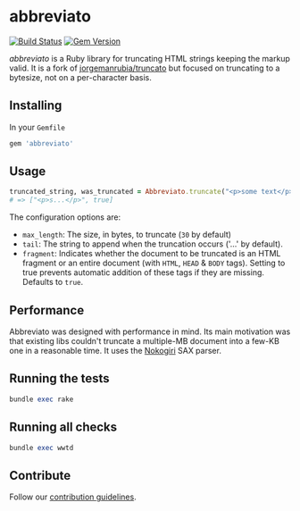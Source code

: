 # abbreviato

[![Build Status](https://travis-ci.org/zendesk/abbreviato.svg?branch=master)](https://travis-ci.org/zendesk/abbreviato)
[![Gem Version](https://img.shields.io/gem/v/abbreviato.svg)](https://rubygems.org/gems/abbreviato)

*abbreviato* is a Ruby library for truncating HTML strings keeping the markup valid. It is a fork of [jorgemanrubia/truncato](https://github.com/jorgemanrubia/truncato) but focused on truncating to a bytesize, not on a per-character basis.

## Installing

In your `Gemfile`

```ruby
gem 'abbreviato'
```

## Usage

```ruby
truncated_string, was_truncated = Abbreviato.truncate("<p>some text</p>", max_length: 4)
# => ["<p>s...</p>", true]
```

The configuration options are:

* `max_length`: The size, in bytes, to truncate (`30` by default)
* `tail`: The string to append when the truncation occurs ('&hellip;' by default).
* `fragment`: Indicates whether the document to be truncated is an HTML fragment or an entire document (with `HTML`, `HEAD` & `BODY` tags). Setting to true prevents automatic
addition of these tags if they are missing. Defaults to `true`.

## Performance

Abbreviato was designed with performance in mind. Its main motivation was that existing libs couldn't truncate a multiple-MB document into a few-KB one in a reasonable time. It uses the [Nokogiri](http://nokogiri.org/) SAX parser.

## Running the tests

```ruby
bundle exec rake
```

## Running all checks

```ruby
bundle exec wwtd
```

## Contribute

Follow our [contribution guidelines](CONTRIBUTING.md).
